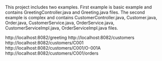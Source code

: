This project includes two examples. First example is basic example and contains GreetingController.java and Greeting.java files.
The second example is complex and contains CustomerController.java, Customer.java, Order.java, CustomerService.java, OrderService.java, CustomerServiceImpl.java, OrderServiceImpl.java files.

http://localhost:8082/greeting
http://localhost:8082/customers
http://localhost:8082/customers/C001
http://localhost:8082/customers/C001/O-001A
http://localhost:8082/customers/C001/orders